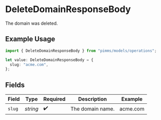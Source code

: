 # DeleteDomainResponseBody

The domain was deleted.

## Example Usage

```typescript
import { DeleteDomainResponseBody } from "pimms/models/operations";

let value: DeleteDomainResponseBody = {
  slug: "acme.com",
};
```

## Fields

| Field              | Type               | Required           | Description        | Example            |
| ------------------ | ------------------ | ------------------ | ------------------ | ------------------ |
| `slug`             | *string*           | :heavy_check_mark: | The domain name.   | acme.com           |